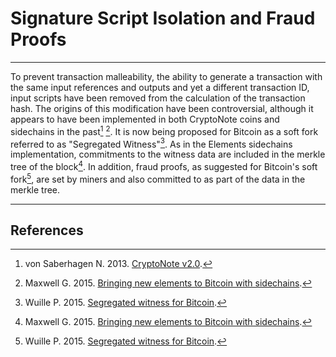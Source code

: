 # **Signature Script Isolation and Fraud Proofs**

---

To prevent transaction malleability, the ability to generate a transaction with the same input references and outputs and yet a different transaction ID, input scripts have been removed from the calculation of the transaction hash. The origins of this modification have been controversial, although it appears to have been implemented in both CryptoNote coins and sidechains in the past[^1] [^2]. It is now being proposed for Bitcoin as a soft fork referred to as "Segregated Witness"[^3]. As in the Elements sidechains implementation, commitments to the witness data are included in the merkle tree of the block[^2]. In addition, fraud proofs, as suggested for Bitcoin's soft fork[^3], are set by miners and also committed to as part of the data in the merkle tree.

---

## **<i class="fa fa-book"></i> References**

[^1]: von Saberhagen N. 2013. [CryptoNote v2.0](https://decred.org/research/saberhagen2013.pdf).
[^2]: Maxwell G. 2015. [Bringing new elements to Bitcoin with sidechains](https://decred.org/research/maxwell2015.pdf).
[^3]: Wuille P. 2015. [Segregated witness for Bitcoin](https://prezi.com/lyghixkrguao/segregated-witness-and-deploying-it-for-bitcoin/).